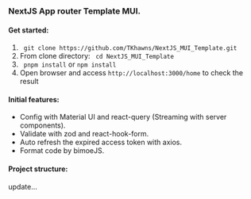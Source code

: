 ### NextJS App router Template MUI.
#### Get started:
1. ``` git clone https://github.com/TKhawns/NextJS_MUI_Template.git```
2. From clone directory:  ``` cd NextJS_MUI_Template```
3. ``` pnpm install``` or ```npm install```
4. Open browser and access ```http://localhost:3000/home``` to check the result
#### 	Initial features: 
- Config with Material UI and react-query (Streaming with server components).
- Validate with zod and react-hook-form.
- Auto refresh the expired access token with axios.
- Format code by bimoeJS.
#### Project structure:
update...
